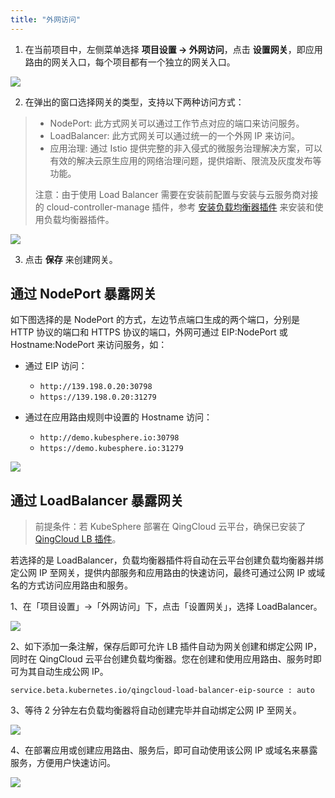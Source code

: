 ```yaml
---
title: "外网访问"
---
```


1. 在当前项目中，左侧菜单选择 **项目设置 → 外网访问**，点击 **设置网关**，即应用路由的网关入口，每个项目都有一个独立的网关入口。

![](https://pek3b.qingstor.com/kubesphere-docs/png/20190514095021.png)

2. 在弹出的窗口选择网关的类型，支持以下两种访问方式：

> - NodePort: 此方式网关可以通过工作节点对应的端口来访问服务。
> - LoadBalancer: 此方式网关可以通过统一的一个外网 IP 来访问。
> - 应用治理: 通过 Istio 提供完整的非入侵式的微服务治理解决方案，可以有效的解决云原生应用的网络治理问题，提供熔断、限流及灰度发布等功能。
>
> 注意：由于使用 Load Balancer 需要在安装前配置与安装与云服务商对接的 cloud-controller-manage 插件，参考 [安装负载均衡器插件](../../installation/qingcloud-lb) 来安装和使用负载均衡器插件。

![](https://pek3b.qingstor.com/kubesphere-docs/png/20190514095052.png)

3. 点击 **保存** 来创建网关。

## 通过 NodePort 暴露网关

如下图选择的是 NodePort 的方式，左边节点端口生成的两个端口，分别是 HTTP 协议的端口和 HTTPS 协议的端口，外网可通过 EIP:NodePort 或 Hostname:NodePort 来访问服务，如：


- 通过 EIP 访问：
  - `http://139.198.0.20:30798`
  - `https://139.198.0.20:31279`

- 通过在应用路由规则中设置的 Hostname 访问：
  - `http://demo.kubesphere.io:30798`
  - `https://demo.kubesphere.io:31279`


![](https://pek3b.qingstor.com/kubesphere-docs/png/20190514095320.png)

## 通过 LoadBalancer 暴露网关

> 前提条件：若 KubeSphere 部署在 QingCloud 云平台，确保已安装了 [QingCloud LB 插件](../../installation/qingcloud-lb)。

若选择的是 LoadBalancer，负载均衡器插件将自动在云平台创建负载均衡器并绑定公网 IP 至网关，提供内部服务和应用路由的快速访问，最终可通过公网 IP 或域名的方式访问应用路由和服务。

1、在「项目设置」→「外网访问」下，点击「设置网关」，选择 LoadBalancer。

![](https://pek3b.qingstor.com/kubesphere-docs/png/20190605235710.png)

2、如下添加一条注解，保存后即可允许 LB 插件自动为网关创建和绑定公网 IP，同时在 QingCloud 云平台创建负载均衡器。您在创建和使用应用路由、服务时即可为其自动生成公网 IP。

```annotation
service.beta.kubernetes.io/qingcloud-load-balancer-eip-source : auto
```

3、等待 2 分钟左右负载均衡器将自动创建完毕并自动绑定公网 IP 至网关。

![](https://pek3b.qingstor.com/kubesphere-docs/png/20190606004135.png)

4、在部署应用或创建应用路由、服务后，即可自动使用该公网 IP 或域名来暴露服务，方便用户快速访问。

![](https://pek3b.qingstor.com/kubesphere-docs/png/20190606004254.png)

